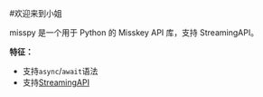 #欢迎来到小姐

misspy 是一个用于 Python 的 Misskey API 库，支持 StreamingAPI。

**特征：**

- 支持`async`/`await`语法
- 支持[StreamingAPI](https://misskey-hub.net/docs/api/streaming)